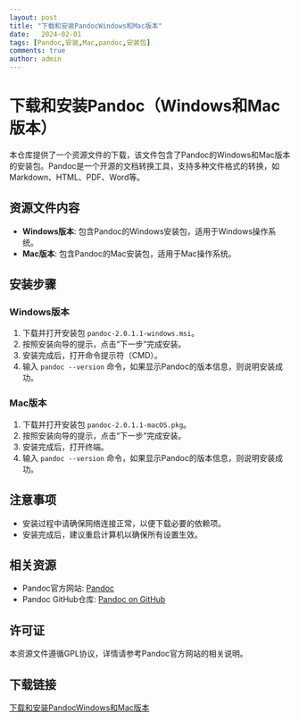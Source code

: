 ```yaml
---
layout: post
title: "下载和安装PandocWindows和Mac版本"
date:   2024-02-01
tags: [Pandoc,安装,Mac,pandoc,安装包]
comments: true
author: admin
---
```

# 下载和安装Pandoc（Windows和Mac版本）

本仓库提供了一个资源文件的下载，该文件包含了Pandoc的Windows和Mac版本的安装包。Pandoc是一个开源的文档转换工具，支持多种文件格式的转换，如Markdown、HTML、PDF、Word等。

## 资源文件内容

- **Windows版本**: 包含Pandoc的Windows安装包，适用于Windows操作系统。
- **Mac版本**: 包含Pandoc的Mac安装包，适用于Mac操作系统。

## 安装步骤

### Windows版本

1. 下载并打开安装包 `pandoc-2.0.1.1-windows.msi`。
2. 按照安装向导的提示，点击“下一步”完成安装。
3. 安装完成后，打开命令提示符（CMD）。
4. 输入 `pandoc --version` 命令，如果显示Pandoc的版本信息，则说明安装成功。

### Mac版本

1. 下载并打开安装包 `pandoc-2.0.1.1-macOS.pkg`。
2. 按照安装向导的提示，点击“下一步”完成安装。
3. 安装完成后，打开终端。
4. 输入 `pandoc --version` 命令，如果显示Pandoc的版本信息，则说明安装成功。

## 注意事项

- 安装过程中请确保网络连接正常，以便下载必要的依赖项。
- 安装完成后，建议重启计算机以确保所有设置生效。

## 相关资源

- Pandoc官方网站: [Pandoc](https://pandoc.org/)
- Pandoc GitHub仓库: [Pandoc on GitHub](https://github.com/jgm/pandoc)

## 许可证

本资源文件遵循GPL协议，详情请参考Pandoc官方网站的相关说明。

## 下载链接

[下载和安装PandocWindows和Mac版本](https://pan.quark.cn/s/eb0b74dc1c36)